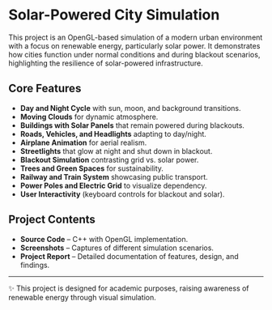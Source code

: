 # Solar-Powered City Simulation  

This project is an OpenGL-based simulation of a modern urban environment with a focus on renewable energy, particularly solar power.
It demonstrates how cities function under normal conditions and during blackout scenarios, highlighting the resilience of solar-powered infrastructure.  

## Core Features  
- **Day and Night Cycle** with sun, moon, and background transitions.  
- **Moving Clouds** for dynamic atmosphere.  
- **Buildings with Solar Panels** that remain powered during blackouts.  
- **Roads, Vehicles, and Headlights** adapting to day/night.  
- **Airplane Animation** for aerial realism.  
- **Streetlights** that glow at night and shut down in blackout.  
- **Blackout Simulation** contrasting grid vs. solar power.  
- **Trees and Green Spaces** for sustainability.  
- **Railway and Train System** showcasing public transport.  
- **Power Poles and Electric Grid** to visualize dependency.  
- **User Interactivity** (keyboard controls for blackout and solar).  

## Project Contents  
- **Source Code** – C++ with OpenGL implementation.  
- **Screenshots** – Captures of different simulation scenarios.  
- **Project Report** – Detailed documentation of features, design, and findings.  

---

✨ This project is designed for academic purposes, raising awareness of renewable energy through visual simulation.  
